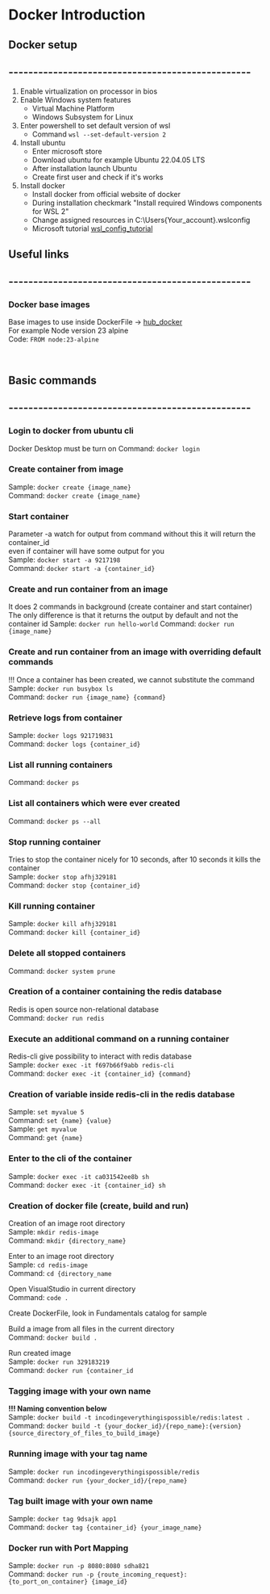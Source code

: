# Docker Introduction


## Docker setup
## -------------------------------------------------
1. Enable virtualization on processor in bios
2. Enable Windows system features
   - Virtual Machine Platform
   - Windows Subsystem for Linux
3. Enter powershell to set default version of wsl
   - Command `wsl --set-default-version 2`
4. Install ubuntu
   - Enter microsoft store
   - Download ubuntu for example Ubuntu 22.04.05 LTS
   - After installation launch Ubuntu
   - Create first user and check if it's works
5. Install docker
   - Install docker from official website of docker
   - During installation checkmark "Install required Windows components for WSL 2"
   - Change assigned resources in C:\Users\{Your_account}\.wslconfig
   - Microsoft tutorial [wsl_config_tutorial](https://learn.microsoft.com/en-us/windows/wsl/wsl-config#configure-global-options-with-wslconfig)


## Useful links
## -------------------------------------------------

### Docker base images
Base images to use inside DockerFile -> [hub_docker](https://hub.docker.com/)  
For example Node version 23 alpine  
Code: `FROM node:23-alpine`

<br>

## Basic commands
## -------------------------------------------------

### Login to docker from ubuntu cli
Docker Desktop must be turn on
Command: `docker login`

### Create container from image
Sample: `docker create {image_name}`  
Command: `docker create {image_name}`

### Start container
Parameter -a watch for output from command without this it will return the container_id    
even if container will have some output for you  
Sample: `docker start -a 9217198`  
Command: `docker start -a {container_id}`

### Create and run container from an image
It does 2 commands in background (create container and start container)  
The only difference is that it returns the output by default and not the container id
Sample: `docker run hello-world`
Command: `docker run {image_name}`

### Create and run container from an image with overriding default commands
!!! Once a container has been created, we cannot substitute the command  
Sample: `docker run busybox ls`  
Command: `docker run {image_name} {command}`

### Retrieve logs from container
Sample: `docker logs 921719831`  
Command: `docker logs {container_id}`

### List all running containers
Command: `docker ps`

### List all containers which were ever created
Command: `docker ps --all`

### Stop running container
Tries to stop the container nicely for 10 seconds, after 10 seconds it kills the container  
Sample: `docker stop afhj329181`  
Command: `docker stop {container_id}`

### Kill running container
Sample: `docker kill afhj329181`  
Command: `docker kill {container_id}`

### Delete all stopped containers
Command: `docker system prune`

### Creation of a container containing the redis database
Redis is open source non-relational database  
Command: `docker run redis`

### Execute an additional command on a running container
Redis-cli give possibility to interact with redis database  
Sample: `docker exec -it f697b66f9abb redis-cli`  
Command: `docker exec -it {container_id} {command}`

### Creation of variable inside redis-cli in the redis database
Sample: `set myvalue 5`  
Command: `set {name} {value}`  
Sample: `get myvalue`  
Command: `get {name}`

### Enter to the cli of the container
Sample: `docker exec -it ca031542ee8b sh`  
Command: `docker exec -it {container_id} sh`

### Creation of docker file (create, build and run)
Creation of an image root directory   
Sample: `mkdir redis-image`  
Command: `mkdir {directory_name}`

Enter to an image root directory  
Sample: `cd redis-image`  
Command: `cd {directory_name`

Open VisualStudio in current directory  
Command: `code .`

Create DockerFile, look in Fundamentals catalog for sample  

Build a image from all files in the current directory  
Command: `docker build .`

Run created image  
Sample: `docker run 329183219`  
Command: `docker run {container_id`

### Tagging image with your own name
**!!! Naming convention below**  
Sample: `docker build -t incodingeverythingispossible/redis:latest .`  
Command: `docker build -t {your_docker_id}/{repo_name}:{version} {source_directory_of_files_to_build_image}`

### Running image with your tag name
Sample: `docker run incodingeverythingispossible/redis`  
Command: `docker run {your_docker_id}/{repo_name}`

### Tag built image with your own name
Sample: `docker tag 9dsajk app1`  
Command: `docker tag {container_id} {your_image_name}`

### Docker run with Port Mapping
Sample: `docker run -p 8080:8080 sdha821`  
Command: `docker run -p {route_incoming_request}:{to_port_on_container} {image_id}`